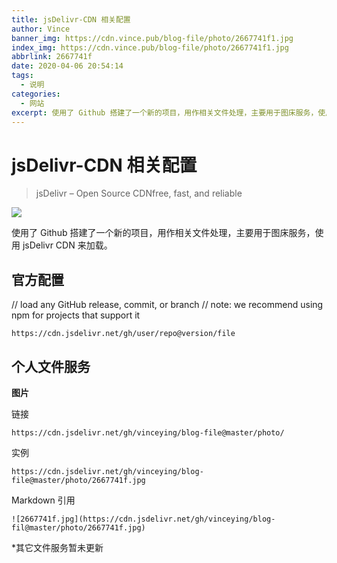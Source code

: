 ```yaml
---
title: jsDelivr-CDN 相关配置
author: Vince
banner_img: https://cdn.vince.pub/blog-file/photo/2667741f1.jpg
index_img: https://cdn.vince.pub/blog-file/photo/2667741f1.jpg
abbrlink: 2667741f
date: 2020-04-06 20:54:14
tags:
  - 说明
categories:
  - 网站
excerpt: 使用了 Github 搭建了一个新的项目，用作相关文件处理，主要用于图床服务，使用 jsDelivr CDN 来加载
---
```


# jsDelivr-CDN 相关配置
>jsDelivr – Open Source CDNfree, fast, and reliable

[![](https://data.jsdelivr.com/v1/package/gh/vinceying/blog-file/badge)](https://www.jsdelivr.com/package/gh/vinceying/blog-file)

使用了 Github 搭建了一个新的项目，用作相关文件处理，主要用于图床服务，使用 jsDelivr CDN 来加载。

## 官方配置

// load any GitHub release, commit, or branch
// note: we recommend using npm for projects that support it
```
https://cdn.jsdelivr.net/gh/user/repo@version/file
```

## 个人文件服务
**图片**

链接
```
https://cdn.jsdelivr.net/gh/vinceying/blog-file@master/photo/
```
实例
```
https://cdn.jsdelivr.net/gh/vinceying/blog-file@master/photo/2667741f.jpg
```
Markdown 引用
```
![2667741f.jpg](https://cdn.jsdelivr.net/gh/vinceying/blog-fil@master/photo/2667741f.jpg)
```

*其它文件服务暂未更新

